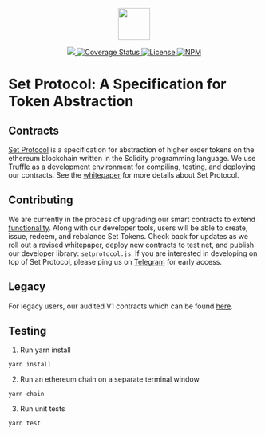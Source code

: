 <p align="center"><img src="https://s3.amazonaws.com/set-core/img/assets/ts_logo%402x.png" width="64" /></p>

<p align="center">
  <a href="https://circleci.com/gh/SetProtocol/set-protocol-contracts/tree/master">
    <img src="https://img.shields.io/circleci/project/github/SetProtocol/set-protocol-contracts/master.svg" />
  </a>
  <a href='https://coveralls.io/github/SetProtocol/set-protocol-contracts'>
    <img src='https://coveralls.io/repos/github/SetProtocol/set-protocol-contracts/badge.svg?branch=master' alt='Coverage Status' />
  </a>
  <a href='https://github.com/SetProtocol/set-protocol-contracts/blob/master/LICENSE'>
    <img src='https://img.shields.io/github/license/SetProtocol/set-protocol-contracts.svg' alt='License' />
  </a>
  <a href='https://www.npmjs.com/package/set-protocol-contracts'>
    <img src='https://img.shields.io/npm/v/set-protocol-contracts.svg' alt='NPM' />
  </a>
</p>

# Set Protocol: A Specification for Token Abstraction

## Contracts
[Set Protocol](https://setprotocol.com/) is a specification for abstraction of higher order tokens on the ethereum blockchain written in the Solidity programming language. We use [Truffle](https://github.com/trufflesuite/truffle) as a development environment for compiling, testing, and deploying our contracts. See the [whitepaper](https://whitepaper.setprotocol.com) for more details about Set Protocol.

## Contributing
We are currently in the process of upgrading our smart contracts to extend [functionality](https://medium.com/set-protocol/set-protocol-looking-ahead-8c15837cb9f4). Along with our developer tools, users will be able to create, issue, redeem, and rebalance Set Tokens. Check back for updates as we roll out a revised whitepaper, deploy new contracts to test net, and publish our developer library: `setprotocol.js`. If you are interested in developing on top of Set Protocol, please ping us on [Telegram](https://t.me/joinchat/Fx8D6wyprLUlM1jMVnaRdg) for early access.

## Legacy
For legacy users, our audited V1 contracts which can be found [here](https://github.com/SetProtocol/set-protocol-contracts/releases/tag/0.2.5).


## Testing
1. Run yarn install
```
yarn install
```

2. Run an ethereum chain on a separate terminal window
```
yarn chain
```

3. Run unit tests
```
yarn test
```
